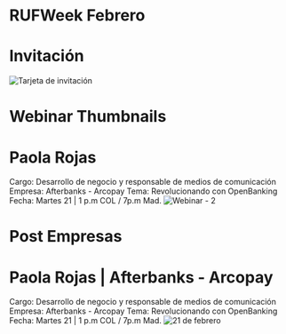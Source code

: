 # RUFWeek Febrero
# Invitación
![Tarjeta de invitación](https://user-images.githubusercontent.com/116225109/218779312-706c6c1c-fe82-4191-8434-6ab4b31a08ec.png)

# Webinar Thumbnails
# Paola Rojas
Cargo: Desarrollo de negocio y responsable de medios de comunicación
Empresa: Afterbanks - Arcopay
Tema: Revolucionando con OpenBanking
Fecha: Martes 21 | 1 p.m COL / 7p.m Mad.
![Webinar - 2](https://user-images.githubusercontent.com/116225109/218786283-5f041576-73f5-4b42-bd5d-a4a1c0f96134.png)

# Post Empresas
# Paola Rojas | Afterbanks - Arcopay
Cargo: Desarrollo de negocio y responsable de medios de comunicación
Empresa: Afterbanks - Arcopay
Tema: Revolucionando con OpenBanking
Fecha: Martes 21 | 1 p.m COL / 7p.m Mad.
![21 de febrero](https://user-images.githubusercontent.com/116225109/218786328-2835fee9-a72d-456c-83f7-e6c31f6fe54f.png)
